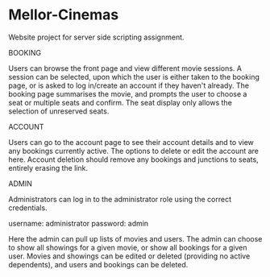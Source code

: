 # Mellor-Cinemas
Website project for server side scripting assignment.

BOOKING

Users can browse the front page and view different movie sessions. 
A session can be selected, upon which the user is either taken to the booking page, or is asked to log in/create an account if they haven't already.
The booking page summarises the movie, and prompts the user to choose a seat or multiple seats and confirm. The seat display only allows the selection of unreserved seats.

ACCOUNT

Users can go to the account page to see their account details and to view any bookings currently active. The options to delete or edit the account are here.
Account deletion should remove any bookings and junctions to seats, entirely erasing the link.

ADMIN

Administrators can log in to the administrator role using the correct credentials.

username: administrator
password: admin

Here the admin can pull up lists of movies and users. The admin can choose to show all showings for a given movie, or show all bookings for a given user.
Movies and showings can be edited or deleted (providing no active dependents), and users and bookings can be deleted.